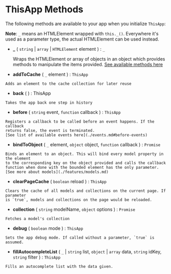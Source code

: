 # ThisApp Methods

The following methods are available to your app when you initialize `ThisApp`:

**Note**: `_` means an HTMLElement wrapped with `this._()`. Everywhere it's used 
as a parameter type, the actual HTMLElement can be used instead.

-   <a class="anchor" name="_">**_**</a> ( `string` | `array` | `HTMLElement` element ) : `_`

    Wraps the HTMLElement or array of objects in an object which provides methods 
    to manipulate the items provided. [See available methods here](./_.md)

-    <a class="anchor" name="addToCache">**addToCache**</a> ( `_` element ) : `ThisApp`

    Adds an element to the cache collection for later reuse
    
-    <a class="anchor" name="back">**back**</a> ( ) : ThisApp

    Takes the app back one step in history
    
-    <a class="anchor" name="before">**before**</a> ( `string` event, `function` callback ) : `ThisApp`

    Registers a callback to be called before an event happens. If the callback 
    returns false, the event is terminated.
    [See list of available events here](./events.md#before-events)
    
-    <a class="anchor" name="bindToObject">**bindToObject**</a> ( `_`  element, `object` object, `function` callback ) : `Promise`

    Binds an element to an object. This will bind every model property in the element 
    to the corresponding key on the object provided and calls the callback function when done with the bounded element has the only parameter.
    [See more about models](./features/models.md)

-    <a class="anchor" name="clearPageCache">**clearPageCache**</a> ( `boolean` reload ) : `ThisApp`

    Clears the cache of all models and collections on the current page. If parameter 
    is `true`, models and collections on the page would be reloaded.
    
-    <a class="anchor" name="collection">**collection**</a> ( `string` modelName, `object` options ) : `Promise`

    Fetches a model's collection
    
-    <a class="anchor" name="debug">**debug**</a> ( `boolean` mode ) : `ThisApp`

    Sets the app debug mode. If called without a parameter, `true` is assumed.
    
-    <a class="anchor" name="fillAutocompleteList">**fillAutocompleteList**</a> ( `_` | `string` list, `object` | `array` data, `string` idKey, `string` filter ) : `ThisApp`

    Fills an autocomplete list with the data given.
    

